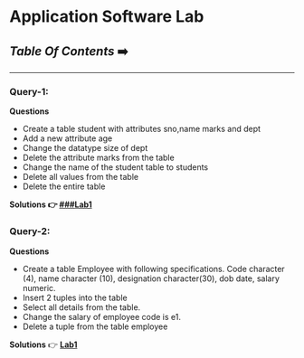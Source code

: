 # Application Software Lab
##  *Table Of Contents*  ➡️
---
### Query-1:
**Questions**

- Create a table student with attributes sno,name marks and dept
- Add a new attribute age
- Change the datatype size of dept
- Delete the attribute marks from the table
- Change the name of the student table to students
- Delete all values from the table
- Delete the entire table

**Solutions
👉  [###**Lab1**](https://github.com/injusticescorpio/cec_application_software_lab_1/blob/master/application%20software.sql)**

### Query-2:
**Questions**

-  Create a table Employee with following specifications.
   Code character (4), name character (10), designation character(30), dob date, salary numeric.
-  Insert 2 tuples into the table
-  Select all details from the table.
-  Change the salary of employee code is e1.
-  Delete a tuple from the table employee

**Solutions**
👉  [**Lab1**](https://github.com/injusticescorpio/cec_application_software_lab_1/blob/master/application%20software2.sql)
